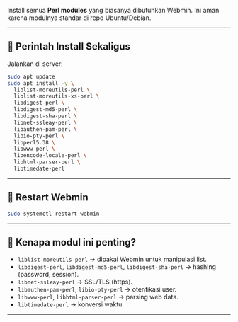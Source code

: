 Install semua **Perl modules** yang biasanya dibutuhkan Webmin.
Ini aman karena modulnya standar di repo Ubuntu/Debian.

---

## 🔹 Perintah Install Sekaligus

Jalankan di server:

```bash
sudo apt update
sudo apt install -y \
  liblist-moreutils-perl \
  liblist-moreutils-xs-perl \
  libdigest-perl \
  libdigest-md5-perl \
  libdigest-sha-perl \
  libnet-ssleay-perl \
  libauthen-pam-perl \
  libio-pty-perl \
  libperl5.38 \
  libwww-perl \
  libencode-locale-perl \
  libhtml-parser-perl \
  libtimedate-perl
```

---

## 🔹 Restart Webmin

```bash
sudo systemctl restart webmin
```

---

## 🔹 Kenapa modul ini penting?

* `liblist-moreutils-perl` → dipakai Webmin untuk manipulasi list.
* `libdigest-perl`, `libdigest-md5-perl`, `libdigest-sha-perl` → hashing (password, session).
* `libnet-ssleay-perl` → SSL/TLS (https).
* `libauthen-pam-perl`, `libio-pty-perl` → otentikasi user.
* `libwww-perl`, `libhtml-parser-perl` → parsing web data.
* `libtimedate-perl` → konversi waktu.

---
